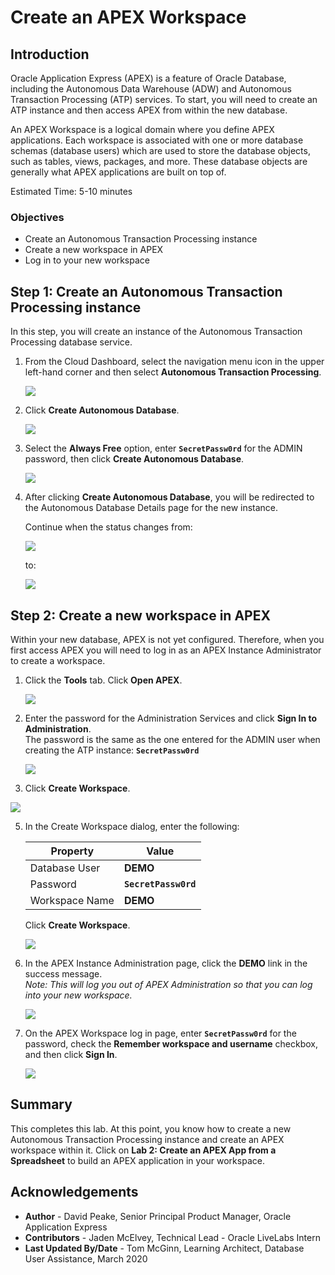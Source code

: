 # Create an APEX Workspace

## Introduction

Oracle Application Express (APEX) is a feature of Oracle Database, including the Autonomous Data Warehouse (ADW) and Autonomous Transaction Processing (ATP) services. To start, you will need to create an ATP instance and then access APEX from within the new database.

An APEX Workspace is a logical domain where you define APEX applications. Each workspace is associated with one or more database schemas (database users) which are used to store the database objects, such as tables, views, packages, and more. These database objects are generally what APEX applications are built on top of.

Estimated Time: 5-10 minutes

### Objectives

- Create an Autonomous Transaction Processing instance
- Create a new workspace in APEX
- Log in to your new workspace

## **Step 1:** Create an Autonomous Transaction Processing instance

In this step, you will create an instance of the Autonomous Transaction Processing database service.

1.  From the Cloud Dashboard, select the navigation menu icon in the upper left-hand corner and then select **Autonomous Transaction Processing**.

    ![](https://raw.githubusercontent.com/oracle/learning-library/master/common/images/console/database-atp.png " ")

2.  Click **Create Autonomous Database**.

    ![](images/click-create-autonomous-database.png " ")

3.  Select the **Always Free** option, enter **`SecretPassw0rd`** for the ADMIN password, then click **Create Autonomous Database**.

    ![](images/atp-settings.png " ")

4. After clicking **Create Autonomous Database**, you will be redirected to the Autonomous Database Details page for the new instance.

    Continue when the status changes from:

    ![](images/status-provisioning.png " ")

    to:

    ![](images/status-available.png " ")

## **Step 2:** Create a new workspace in APEX

Within your new database, APEX is not yet configured. Therefore, when you first access APEX you will need to log in as an APEX Instance Administrator to create a workspace.

1. Click the **Tools** tab.
    Click **Open APEX**.

    ![](images/click-apex.png " ")

3.  Enter the password for the Administration Services and click **Sign In to Administration**.     
    The password is the same as the one entered for the ADMIN user when creating the ATP instance: **`SecretPassw0rd`**

    ![](images/log-in-as-admin.png " ")

4.  Click **Create Workspace**.

   ![](images/welcome-create-workspace.png " ")

5.  In the Create Workspace dialog, enter the following:

    | Property | Value |
    | --- | --- |
    | Database User | **DEMO** |
    | Password | **`SecretPassw0rd`** |
    | Workspace Name | **DEMO** |

    Click **Create Workspace**.

    ![](images/create-workspace.png " ")

6.  In the APEX Instance Administration page, click the **DEMO** link in the success message.         
    *Note: This will log you out of APEX Administration so that you can log into your new workspace.*

    ![](images/log-out-from-admin.png " ")

7. On the APEX Workspace log in page, enter **`SecretPassw0rd`** for the password, check the **Remember workspace and username** checkbox, and then click **Sign In**.

    ![](images/log-in-to-workspace.png " ")

## Summary

This completes this lab. At this point, you know how to create a new Autonomous Transaction Processing instance and create an APEX workspace within it. Click on **Lab 2: Create an APEX App from a Spreadsheet** to build an APEX application in your workspace.

## Acknowledgements
- **Author** - David Peake, Senior Principal Product Manager, Oracle Application Express
- **Contributors** - Jaden McElvey, Technical Lead - Oracle LiveLabs Intern
- **Last Updated By/Date** - Tom McGinn, Learning Architect, Database User Assistance, March 2020


